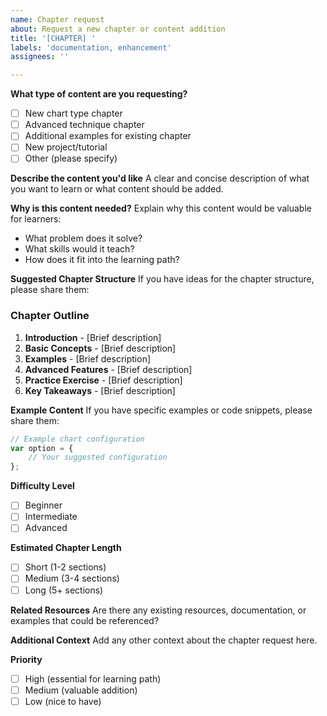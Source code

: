 ```yaml
---
name: Chapter request
about: Request a new chapter or content addition
title: '[CHAPTER] '
labels: 'documentation, enhancement'
assignees: ''

---
```


**What type of content are you requesting?**
- [ ] New chart type chapter
- [ ] Advanced technique chapter
- [ ] Additional examples for existing chapter
- [ ] New project/tutorial
- [ ] Other (please specify)

**Describe the content you'd like**
A clear and concise description of what you want to learn or what content should be added.

**Why is this content needed?**
Explain why this content would be valuable for learners:
- What problem does it solve?
- What skills would it teach?
- How does it fit into the learning path?

**Suggested Chapter Structure**
If you have ideas for the chapter structure, please share them:

### Chapter Outline
1. **Introduction** - [Brief description]
2. **Basic Concepts** - [Brief description]
3. **Examples** - [Brief description]
4. **Advanced Features** - [Brief description]
5. **Practice Exercise** - [Brief description]
6. **Key Takeaways** - [Brief description]

**Example Content**
If you have specific examples or code snippets, please share them:

```javascript
// Example chart configuration
var option = {
    // Your suggested configuration
};
```

**Difficulty Level**
- [ ] Beginner
- [ ] Intermediate
- [ ] Advanced

**Estimated Chapter Length**
- [ ] Short (1-2 sections)
- [ ] Medium (3-4 sections)
- [ ] Long (5+ sections)

**Related Resources**
Are there any existing resources, documentation, or examples that could be referenced?

**Additional Context**
Add any other context about the chapter request here.

**Priority**
- [ ] High (essential for learning path)
- [ ] Medium (valuable addition)
- [ ] Low (nice to have)
